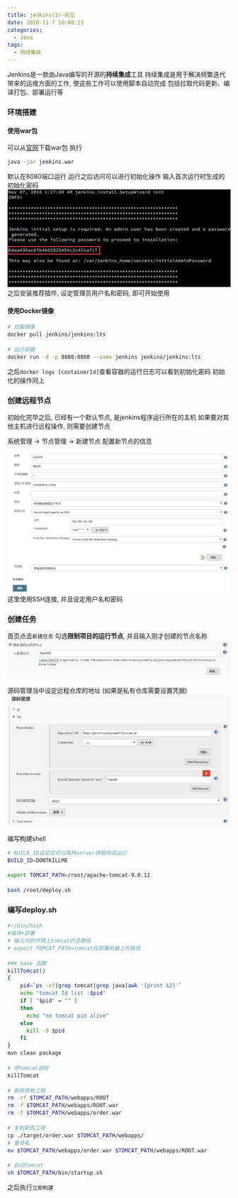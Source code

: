 ```yaml
---
title: jenkins(1)-初见
date: 2018-11-7 10:08:13
categories: 
  - Java
tags:
  - 持续集成
---
```

Jenkins是一款由Java编写的开源的**持续集成**工具
持续集成是用于解决频繁迭代带来的运维方面的工作, 使这些工作可以使用脚本自动完成
包括拉取代码更新、编译打包、部署运行等

<!-- more -->

### 环境搭建
#### 使用war包
可以从[官网](https://jenkins.io/)下载war包
执行
```bash
java -jar jenkins.war
```
默认在8080端口运行
运行之后访问可以进行初始化操作
输入首次运行时生成的初始化密码
![初始化密码](/images/Java/jenkins/init_password.jpg)
之后安装推荐插件, 设定管理员用户名和密码, 即可开始使用

#### 使用Docker镜像
```bash
# 拉取镜像
docker pull jenkins/jenkins:lts

# 运行容器
docker run -d -p 8080:8080 --name jenkins jenkins/jenkins:lts
```
之后`docker logs [containerId]`查看容器的运行日志可以看到初始化密码
初始化的操作同上

### 创建远程节点
初始化完毕之后, 已经有一个默认节点, 是jenkins程序运行所在的主机
如果要对其他主机进行远程操作, 则需要创建节点

系统管理 → 节点管理 → 新建节点
配置新节点的信息

![初始化密码](/images/Java/jenkins/配置远程节点.jpg)
这里使用SSH连接, 并且设定用户名和密码

### 创建任务
首页点击`新建任务`
勾选**限制项目的运行节点**, 并且输入刚才创建的节点名称
![限制项目的运行节点](/images/Java/jenkins/限制项目的运行节点.jpg)

源码管理当中设定远程仓库的地址
(如果是私有仓库需要设置凭据)
![源码管理](/images/Java/jenkins/源码管理.jpg)

编写构建shell
```bash
# BUILD_ID设定后可以保持server进程持续运行
BUILD_ID=DONTKILLME

export TOMCAT_PATH=/root/apache-tomcat-9.0.12

bash /root/deploy.sh
```
### 编写deploy.sh
```bash
#!/bin/bash
#编译+部署
# 输入你的环境上tomcat的全路径
# export TOMCAT_PATH=tomcat在部署机器上的路径

### base 函数
killTomcat()
{
    pid=`ps -ef|grep tomcat|grep java|awk '{print $2}'`
    echo "tomcat Id list :$pid"
    if [ "$pid" = "" ]
    then
      echo "no tomcat pid alive"
    else
      kill -9 $pid
    fi
}
mvn clean package

# 停tomcat进程
killTomcat

# 删除原有工程
rm -rf $TOMCAT_PATH/webapps/ROOT
rm -f $TOMCAT_PATH/webapps/ROOT.war
rm -f $TOMCAT_PATH/webapps/order.war

# 复制新的工程
cp ./target/order.war $TOMCAT_PATH/webapps/
# 重命名
mv $TOMCAT_PATH/webapps/order.war $TOMCAT_PATH/webapps/ROOT.war

# 启动Tomcat
sh $TOMCAT_PATH/bin/startup.sh
```

之后执行`立即构建`
